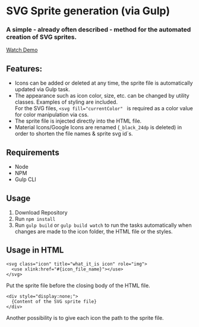 # SVG Sprite generation (via Gulp)
### A simple - already often described - method for the automated creation of SVG sprites.
[Watch Demo](https://onza.github.io/svg-sprite-generator/)

## Features:
- Icons can be added or deleted at any time, the sprite file is automatically updated via Gulp task.
- The appearance such as icon color, size, etc. can be changed by utility classes. Examples of styling are included.<br>
For the SVG files, ``<svg fill="currentColor" `` is required as a color value for color manipulation via css.
- The sprite file is injected directly into the HTML file.
- Material Icons/Google Icons are renamed (`_black_24dp` is deleted) in order to shorten the file names & sprite svg id´s. 

## Requirements
- Node
- NPM
- Gulp CLI

## Usage
1. Download Repository
2. Run ``npm install``
3. Run ``gulp build`` or ``gulp build watch`` to run the tasks automatically when changes are made to the icon folder, the HTML file or the styles.

## Usage in HTML
```
<svg class="icon" title="what_it_is icon" role="img">
  <use xlink:href="#{icon_file_name}"></use>
</svg>
```
Put the sprite file before the closing body of the HTML file.
```
<div style="display:none;">
  {Content of the SVG sprite file}
</div>
```
Another possibility is to give each icon the path to the sprite file.